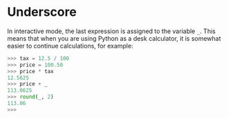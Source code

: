 # Underscore

In interactive mode, the last expression is assigned to the variable `_`. This means that when you are using Python as a desk calculator, it is somewhat easier to continue calculations, for example:

```py
>>> tax = 12.5 / 100
>>> price = 100.50
>>> price * tax
12.5625
>>> price + _
113.0625
>>> round(_, 2)
113.06
>>> 

```
